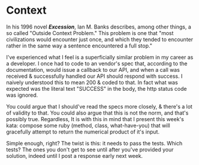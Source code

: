# Context

In his 1996 novel **_Excession_**, Ian M. Banks describes, among other things, a so called "Outside Context Problem." This problem is one that "most civilizations would encounter just once, and which they tended to encounter rather in the same way a sentence encountered a full stop."

I've experienced what I feel is a superficially similar problem in my career as a developer. I once had to code to an vendor's spec that, according to the documentation, would issue a callback to our API, and when a call was received & successfully handled our API should respond with success. I naively understood this to mean 200 & coded to that. In fact what was expected was the literal text "SUCCESS" in the body, the http status code was ignored.

You could argue that I should've read the specs more closely, & there's a lot of validity to that. You could also argue that this is not the norm, and that's possibly true. Regardless, It is with this in mind that I present this week's kata: compose some ruby (method, class, what-have-you) that will gracefully attempt to return the numerical product of it's input.

Simple enough, right? The twist is this: it needs to pass the tests. Which tests? The ones you don't get to see until after you've provided your solution, indeed until I post a response early next week.
